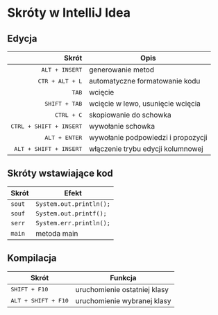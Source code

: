 # Skróty w IntelliJ Idea
## Edycja
|Skrót|Opis|
|---:|---|
| <kbd>ALT + INSERT</kbd> | generowanie metod |
| <kbd>CTR + ALT + L</kbd> | automatyczne formatowanie kodu|
| <kbd>TAB</kbd> | wcięcie |
| <kbd>SHIFT + TAB</kbd> | wcięcie w lewo, usunięcie wcięcia |
| <kbd>CTRL + C</kbd> | skopiowanie do schowka|
| <kbd>CTRL + SHIFT + INSERT</kbd> | wywołanie schowka|
| <kbd>ALT + ENTER</kbd> | wywołanie podpowiedzi i propozycji|
| <kbd>ALT + SHIFT + INSERT</kbd> | włączenie trybu edycji kolumnowej|

## Skróty wstawiające kod
|Skrót | Efekt|
|---|---|
<code>sout</code> | `System.out.println();`
| <code>souf</code> | `System.out.printf();`
| <code>serr</code> | `System.err.println();`
| <code>main</code> | metoda main

## Kompilacja
|Skrót | Funkcja|
|---|---|
|<kbd>SHIFT + F10</kbd> | uruchomienie ostatniej klasy
|<kbd>ALT + SHIFT + F10</kbd> | uruchomienie wybranej klasy
